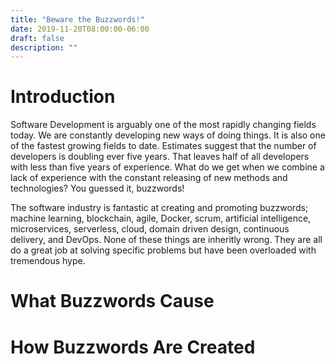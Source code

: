 ```yaml
---
title: "Beware the Buzzwords!"
date: 2019-11-20T08:00:00-06:00
draft: false
description: ""
---
```


# Introduction
Software Development is arguably one of the most rapidly changing fields today.
We are constantly developing new ways of doing things. It is also one of
the fastest growing fields to date. Estimates suggest that the number of developers
is doubling ever five years. That leaves half of all developers with less than
five years of experience. What do we get when we combine a lack of experience
with the constant releasing of new methods and technologies? You guessed it, buzzwords!   

The software industry is fantastic at creating and promoting buzzwords; machine learning,
blockchain, agile, Docker, scrum, artificial intelligence, microservices, serverless,
cloud, domain driven design, continuous delivery, and DevOps. None of these things
are inheritly wrong. They are all do a great job at solving specific problems but
have been overloaded with tremendous hype.

# What Buzzwords Cause


# How Buzzwords Are Created
